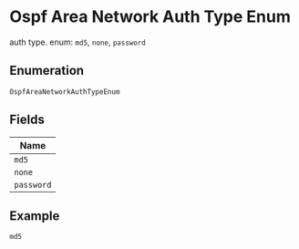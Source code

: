 
# Ospf Area Network Auth Type Enum

auth type. enum: `md5`, `none`, `password`

## Enumeration

`OspfAreaNetworkAuthTypeEnum`

## Fields

| Name |
|  --- |
| `md5` |
| `none` |
| `password` |

## Example

```
md5
```

